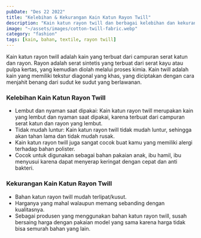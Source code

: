 ```yaml
---
pubDate: "Des 22 2022"
title: "Kelebihan & Kekurangan Kain Katun Rayon Twill"
description: "Kain katun rayon twill dan berbagai kelebihan dan kekurangan. Dan kenapa Dasteric memilih bahan katun rayon twill untuk dijadikan bahan pembuatan Aesthetic Daster Polos."
image: "~/assets/images/cotton-twill-fabric.webp"
category: "fashion"
tags: [kain, bahan, textile, rayon twill]
---
```


Kain katun rayon twill adalah kain yang terbuat dari campuran serat katun dan rayon. Rayon adalah serat sintetis yang terbuat dari serat kayu atau pulpa kertas, yang kemudian diolah melalui proses kimia. Kain twill adalah kain yang memiliki tekstur diagonal yang khas, yang diciptakan dengan cara menjahit benang dari sudut ke sudut yang berlawanan.

### Kelebihan Kain Katun Rayon Twill

- Lembut dan nyaman saat dipakai: Kain katun rayon twill merupakan kain yang lembut dan nyaman saat dipakai, karena terbuat dari campuran serat katun dan rayon yang lembut.
- Tidak mudah luntur: Kain katun rayon twill tidak mudah luntur, sehingga akan tahan lama dan tidak mudah rusak.
- Kain katun rayon twill juga sangat cocok buat kamu yang memiliki alergi terhadap bahan polister.
- Cocok untuk digunakan sebagai bahan pakaian anak, ibu hamil, ibu menyusui karena dapat menyerap keringat dengan cepat dan anti bakteri.

### Kekurangan Kain Katun Rayon Twill

- Bahan katun rayon twill mudah terlipat/kusut.
- Harganya yang mahal walaupun memang sebanding dengan kualitasnya.
- Sebagai produsen yang menggunakan bahan katun rayon twill, susah bersaing harga dengan pakaian model yang sama karena harga tidak bisa semurah bahan yang lain.